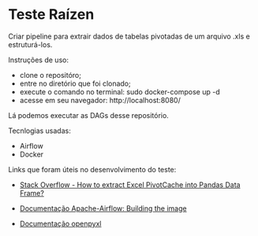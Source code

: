 Teste Raízen
===============



Criar pipeline para extrair dados de tabelas pivotadas de um arquivo .xls e estruturá-los.


Instruções de uso: 
  - clone o repositóro;
  - entre no diretório que foi clonado;
  - execute o comando no terminal:
      sudo docker-compose up -d
  - acesse em seu navegador:
      http://localhost:8080/

Lá podemos executar as DAGs desse repositório.  



Tecnlogias usadas:
  - Airflow
  - Docker


Links que foram úteis no desenvolvimento do teste:
  - [Stack Overflow - How to extract Excel PivotCache into Pandas Data Frame?](https://stackoverflow.com/questions/59330853/how-to-extract-excel-pivotcache-into-pandas-data-frame)

  - [Documentação Apache-Airflow: Building the image](https://airflow.apache.org/docs/docker-stack/build.html#building-the-image)

  - [Documentação openpyxl](https://openpyxl.readthedocs.io/en/stable/index.html)